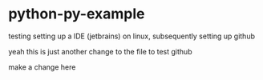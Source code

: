 # python-py-example
testing setting up a IDE (jetbrains) on linux, subsequently setting up github

yeah this is just another change to the file to test github

make a change here

